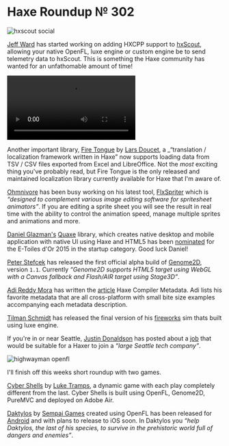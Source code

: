 [_template]: ../templates/roundup.html
[date]: / "2015-01-11 15:29:00"
[modified]: / "2015-01-11 17:29:00"
[published]: / "2015-01-11 17:29:00"
[“”]: a ""
# Haxe Roundup № 302

![hxscout social](/img/302/hxscout.png "hxScout receiving frame timing data from OpenFL HXCPP app!")

[Jeff Ward][tw1] has started working on adding HXCPP support to [hxScout][l1], allowing
your native OpenFL, luxe engine or custom engine be to send telemetry data to hxScout.
This is something the Haxe community has wanted for an unfathomable amount of time!

![hxcout video](/img/302/hxscout.mp4 "hxScout in action receiving data from an HXCPP app!")

Another important library, [Fire Tongue][l3] by [Lars Doucet][tw3], a _“translation / 
localization framework written in Haxe” now supports loading data from TSV / CSV files
exported from Excel and LibreOffice. Not the _most_ exciting thing you've probably 
read, but Fire Tongue is the only released and maintained localization library 
currently available for Haxe that I'm aware of.

[Ohmnivore][tw2] has been busy working on his latest tool, [FlxSpriter][l2] which is
_“designed to complement various image editing software for spritesheet animators”_.
If you are editing a sprite sheet you will see the result in real time with the ability
to control the animation speed, manage multiple sprites and animations and more.

[Daniel Glazman's][tw4] [Quaxe][l4] library, which creates native desktop and mobile
application with native UI using Haxe and HTML5 has been [nominated][l5] for the
E-Toiles d'Or 2015 in the startup category. Good luck Daniel!

[Peter Stefcek][tw6] has released the first official alpha build of [Genome2D][l7],
version `1.1`. Currently _“Genome2D supports HTML5 target using WebGL with a Canvas
fallback and Flash/AIR target using Stage3D”_.

[Adi Reddy Mora][tw5] has written the [article][l6] Haxe Compiler Metadata. Adi lists
his favorite metadata that are all cross-platform with small bite size examples 
accompanying each metadata description.

[Tilman Schmidt][tw7] has released the final version of his [fireworks][l8] sim thats 
built using luxe engine.

If you're in or near Seattle, [Justin Donaldson][tw10] has posted about a [job][l12]
that would be suitable for a Haxer to join a _“large Seattle tech company”_.

![highwayman openfl](/img/302/highwayman.jpg "Highwayman looking good on tablets using OpenFL by @Akryum")

I'll finish off this weeks short roundup with two games.

[Cyber Shells][l9] by [Luke Tramps][tw8], a dynamic game with each play completely
different from the last. Cyber Shells is built using OpenFL, Genome2D, PureMVC and
deployed on Adobe Air.

[Daktylos][l10] by [Sempai Games][tw9] created using OpenFL has been released
for [Android][l11] and with plans to release to iOS soon. In Daktylos you
_“help Daktylos, the last of his species, to survive in the prehistoric 
world full of dangers and enemies”_.

[tw10]: https://twitter.com/omgjjd "@omgjjd on Twitter"
[tw9]: https://twitter.com/SempaiGames "@SempaiGames on Twitter"
[tw8]: https://twitter.com/LukeTramps "@LukeTramps on Twitter"
[tw7]: https://twitter.com/KeyMaster_ "@KeyMaster_ on Twitter"
[tw6]: https://twitter.com/sHTiF "@sHTiF on Twitter"
[tw5]: https://twitter.com/adireddy "@adireddy on Twitter"
[tw4]: https://twitter.com/glazou "@glazou on Twitter"
[tw3]: https://twitter.com/larsiusprime "@larsiusprime on Twitter"
[tw2]: https://twitter.com/Ohmnivorus "@Ohmnivorus on Twitter"
[tw1]: https://twitter.com/Jeff__Ward "@Jeff__Ward on Twitter"
	
[l12]: https://groups.google.com/forum/#!msg/haxelang/VDLQAm48-qQ/Biy6zaut0NsJ "Haxe Seattle Job"
[l11]: https://play.google.com/store/apps/details?id=com.sempaigames.daktylos "Daktylos on the Google Play Store"
[l10]: http://www.sempaigames.com/daktylos "Daktylos availble for Android and soon iOS"
[l9]: https://play.google.com/store/apps/details?id=com.luketramps.cybershells "Cyber Shells on the Google Play Store"
[l8]: https://dl.dropboxusercontent.com/u/24645977/GPUParticleSim/colouredFireworks/index.html "Fireworks SIM built using luxe engine"
[l7]: https://github.com/pshtif/Genome2D-Core "Genome2D on GitHub"
[l6]: http://adireddy.github.io/haxe/compiler/metadata/haxe-compiler-metadata/ "Haxe Compiler Metadata"
[l5]: http://www.reussi.org/?p=1665 "Quaxe Nominated for E-Toiles d'Or 2015"
[l4]: http://quaxe.org "Quaxe | Native UI using HTML5 and Haxe"
[l3]: https://github.com/larsiusprime/firetongue "Fire Tongue on GitHub"
[l2]: https://github.com/Ohmnivore/FlxSpriter "FlxSpriter on GitHub"
[l1]: http://hxscout.com "hxScout | An Open Source alternative to Adobe Scout"